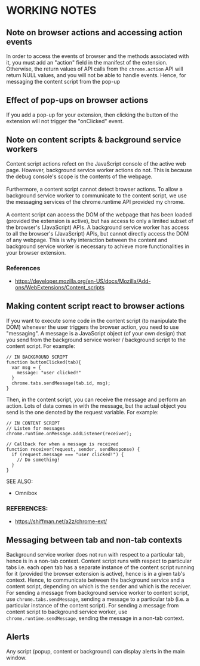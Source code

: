 # WORKING NOTES

## Note on browser actions and accessing action events
In order to access the events of browser and the methods associated with it, you must add an "action" field in the manifest of the extension. Otherwise, the return values of API calls from the `chrome.action` API will return NULL values, and you will not be able to handle events. Hence, for messaging the content script from the pop-up

## Effect of pop-ups on browser actions
If you add a pop-up for your extension, then clicking the button of the extension will not trigger the "onClicked" event.

## Note on content scripts & background service workers
Content script actions refect on the JavaScript console of the active web page. However, background service worker actions do not. This is because the debug console's scope is the contents of the webpage.
<br><br>
Furthermore, a content script cannot detect browser actions. To allow a background service worker to communicate to the content script, we use the messaging services of the chrome.runtime API provided my chrome.
<br><br>
A content script can access the DOM of the webpage that has been loaded (provided the extension is active), but has access to only a limited subset of the browser's (JavaScript) APIs. A background service worker has access to all the browser's (JavaScript) APIs, but cannot directly access the DOM of any webpage. This is why interaction between the content and background service worker is necessary to achieve more functionalities in your browser extension.

### References
- https://developer.mozilla.org/en-US/docs/Mozilla/Add-ons/WebExtensions/Content_scripts

## Making content script react to browser actions
If you want to execute some code in the content script (to manipulate the DOM) whenever the user triggers the browser action, you need to use "messaging". A message is a JavaScript object (of your own design) that you send from the background service worker / background script to the content script. For example:
```
// IN BACKGROUND SCRIPT
function buttonClicked(tab){
  var msg = {
    message: "user clicked!"
  }
  chrome.tabs.sendMessage(tab.id, msg);
}
```
Then, in the content script, you can receive the message and perform an action. Lots of data comes in with the message, but the actual object you send is the one denoted by the request variable. For example:
```
// IN CONTENT SCRIPT
// Listen for messages
chrome.runtime.onMessage.addListener(receiver);

// Callback for when a message is received
function receiver(request, sender, sendResponse) {
  if (request.message === "user clicked!") {
    // Do something!
  }
}
```
SEE ALSO:
- Omnibox

### REFERENCES:
- https://shiffman.net/a2z/chrome-ext/

## Messaging between tab and non-tab contexts
Background service worker does not run with respect to a particular tab, hence is in a non-tab context. Content script runs with respect to particular tabs i.e. each open tab has a separate instance of the content script running for it (provided the browser extension is active), hence is in a given tab's context. Hence, to communicate between the background service and a content script, depending on which is the sender and which is the receiver. For sending a message from background service worker to content script, use `chrome.tabs.sendMessage`, sending a message to a particular tab (i.e. a particular instance of the content script). For sending a message from content script to background service worker, use `chrome.runtime.sendMessage`, sending the message in a non-tab context.

## Alerts
Any script (popup, content or background) can display alerts in the main window.